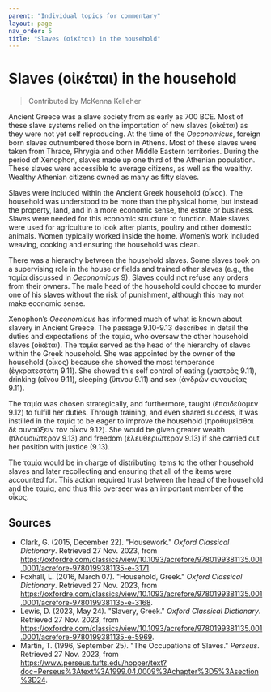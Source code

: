 ```yaml
---
parent: "Individual topics for commentary"
layout: page
nav_order: 5
title: "Slaves (οἰκέται) in the household"
---
```


# Slaves (οἰκέται) in the household

> Contributed by McKenna Kelleher

Ancient Greece was a slave society from as early as 700 BCE. Most of these slave systems relied on the importation of new slaves (οἰκέται) as they were not yet self reproducing. At the time of the *Oeconomicus*, foreign born slaves outnumbered those born in Athens. Most of these slaves were taken from Thrace, Phrygia and other Middle Eastern territories. During the period of Xenophon, slaves made up one third of the Athenian population. These slaves were accessible to average citizens, as well as the wealthy. Wealthy Athenian citizens owned as many as fifty slaves. 

Slaves were included within the Ancient Greek household (οἶκος). The household was understood to be more than the physical home, but instead the property, land, and in a more economic sense, the estate or business. Slaves were needed for this economic structure to function. Male slaves were used for agriculture to look after plants, poultry and other domestic animals. Women typically worked inside the home. Women’s work included weaving, cooking and ensuring the household was clean. 

There was a hierarchy between the household slaves. Some slaves took on a supervising role in the house or fields and trained other slaves (e.g., the ταμία discussed in *Oeconomicus* 9). Slaves could not refuse any orders from their owners. The male head of the household could choose to murder one of his slaves without the risk of punishment, although this may not make economic sense.   
	
Xenophon’s *Oeconomicus* has informed much of what is known about slavery in Ancient Greece. The passage 9.10-9.13 describes in detail the duties and expectations of the ταμία, who oversaw the other household slaves (οἰκέται). The ταμία served as the head of the hierarchy of slaves within the Greek household. She was appointed by the owner of the household (οἶκος) because she showed the most temperance (ἐγκρατεστάτη 9.11). She showed this self control of eating (γαστρὸς 9.11), drinking (οἴνου 9.11), sleeping (ὕπνου 9.11) and sex (ἀνδρῶν συνουσίας 9.11). 

The ταμία was chosen strategically, and furthermore, taught (ἐπαιδεύομεν 9.12) to fulfill her duties. Through training, and even shared success, it was instilled in the ταμία to be eager to improve the household (προθυμεῖσθαι δὲ συναύξειν τὸν οἶκον 9.12). She would be given greater wealth (πλουσιώτερον 9.13) and freedom (ἐλευθεριώτερον 9.13) if she carried out her position with justice (9.13). 

The ταμία would be in charge of distributing items to the other household slaves and later recollecting and ensuring that all of the items were accounted for. This action required trust between the head of the household and the ταμία, and thus this overseer was an important member of the οἶκος. 

## Sources

- Clark, G.  (2015, December 22). "Housework." *Oxford Classical Dictionary*. Retrieved 27 Nov. 2023, from https://oxfordre.com/classics/view/10.1093/acrefore/9780199381135.001.0001/acrefore-9780199381135-e-3171. 
- Foxhall, L.  (2016, March 07). "Household, Greek." *Oxford Classical Dictionary*. Retrieved 27 Nov. 2023, from https://oxfordre.com/classics/view/10.1093/acrefore/9780199381135.001.0001/acrefore-9780199381135-e-3168. 
- Lewis, D.  (2023, May 24). "Slavery, Greek." *Oxford Classical Dictionary*. Retrieved 27 Nov. 2023, from https://oxfordre.com/classics/view/10.1093/acrefore/9780199381135.001.0001/acrefore-9780199381135-e-5969. 
- Martin, T. (1996, September 25). "The Occupations of Slaves." *Perseus*. Retrieved 27 Nov. 2023, from https://www.perseus.tufts.edu/hopper/text?doc=Perseus%3Atext%3A1999.04.0009%3Achapter%3D5%3Asection%3D24. 

